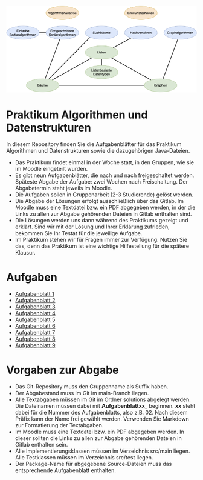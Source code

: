 ![Themenübersicht](Topics.png)

# Praktikum Algorithmen und Datenstrukturen
In diesem Repository finden Sie die Aufgabenblätter für das Praktikum Algorithmen und Datenstrukturen sowie die 
dazugehörigen Java-Dateien.

- Das Praktikum findet einmal in der Woche statt, in den Gruppen, wie sie im Moodle eingeteilt wurden.
- Es gibt neun Aufgabenblätter, die nach und nach freigeschaltet werden. Späteste Abgabe der Aufgabe: zwei Wochen nach
  Freischaltung. Der Abgabetermin steht jeweils im Moodle.
- Die Aufgaben sollen in Gruppenarbeit (2-3 Studierende) gelöst werden.
- Die Abgabe der Lösungen erfolgt ausschließlich über das Gitlab. Im Moodle muss eine Textdatei bzw. ein PDF abgegeben
  werden, in der die Links zu allen zur Abgabe gehörenden Dateien in Gitlab enthalten sind.
- Die Lösungen werden uns dann während des Praktikums gezeigt und erklärt. Sind wir mit der Lösung und Ihrer Erklärung
  zufrieden, bekommen Sie Ihr Testat für die jeweilige Aufgabe.
- Im Praktikum stehen wir für Fragen immer zur Verfügung. Nutzen Sie das, denn das Praktikum ist eine wichtige
  Hilfestellung für die spätere Klausur.

# Aufgaben
- [Aufgabenblatt 1](exercises/Aufgabenblatt_1.md)
- [Aufgabenblatt 2](exercises/Aufgabenblatt_2.md)
- [Aufgabenblatt 3](exercises/Aufgabenblatt_3.md)
- [Aufgabenblatt 4](exercises/Aufgabenblatt_4.md)
- [Aufgabenblatt 5](exercises/Aufgabenblatt_5.md)
- [Aufgabenblatt 6](exercises/Aufgabenblatt_6.md)
- [Aufgabenblatt 7](exercises/Aufgabenblatt_7.md)
- [Aufgabenblatt 8](exercises/Aufgabenblatt_8.md)
- [Aufgabenblatt 9](exercises/Aufgabenblatt_9.md)


# Vorgaben zur Abgabe
- Das Git-Repository muss den Gruppenname als Suffix haben.
- Der Abgabestand muss im Git im main-Branch liegen.
- Alle Textabgaben müssen im Git im Ordner solutions abgelegt werden. Die Dateinamen müssen dabei mit 
  **Aufgabenblattxx_** beginnen. **xx** steht dabei für die Nummer des Aufgabenblatts, also z.B. 02. Nach diesem Präfix 
  kann der Name frei gewählt werden. Verwenden Sie Markdown zur Formatierung der Textabgaben.
- Im Moodle muss eine Textdatei bzw. ein PDF abgegeben werden. In dieser sollten die Links zu allen zur Abgabe 
  gehörenden Dateien in Gitlab enthalten sein.
- Alle Implementierungsklassen müssen im Verzeichnis src/main liegen. Alle Testklassen müssen im Verzeichnis src/test liegen.
- Der Package-Name für abgegebene Source-Dateien muss das entsprechende Aufgabenblatt enthalten.

